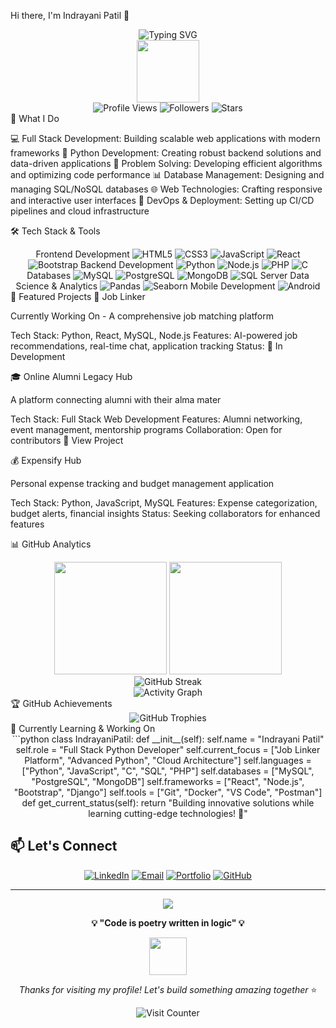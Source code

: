 Hi there, I'm Indrayani Patil 👋
<div align="center">
  <img src="https://readme-typing-svg.herokuapp.com/?lines=Full+Stack+Developer;Python+Developer;Always+learning+new+things&font=Fira%20Code&center=true&width=440&height=45&color=f75c7e&vCenter=true&size=22&pause=1000" alt="Typing SVG">
</div>
<div align="center">
  <img src="https://media.giphy.com/media/M9gbBd9nbDrOTu1Mqx/giphy.gif" width="100"/>
</div>

<div align="center">
  <img src="https://komarev.com/ghpvc/?username=patilindrayani411&label=Profile%20views&color=0e75b6&style=for-the-badge" alt="Profile Views" />
  <img src="https://img.shields.io/github/followers/patilindrayani411?label=Followers&style=for-the-badge&color=blue" alt="Followers">
  <img src="https://img.shields.io/github/stars/patilindrayani411?label=Stars&style=for-the-badge&color=yellow" alt="Stars">
</div>
🚀 What I Do

💻 Full Stack Development: Building scalable web applications with modern frameworks
🐍 Python Development: Creating robust backend solutions and data-driven applications
🎯 Problem Solving: Developing efficient algorithms and optimizing code performance
📊 Database Management: Designing and managing SQL/NoSQL databases
🌐 Web Technologies: Crafting responsive and interactive user interfaces
🔧 DevOps & Deployment: Setting up CI/CD pipelines and cloud infrastructure

🛠️ Tech Stack & Tools
<div align="center">
Frontend Development
<img src="https://img.shields.io/badge/HTML5-E34F26?style=for-the-badge&logo=html5&logoColor=white" alt="HTML5">
<img src="https://img.shields.io/badge/CSS3-1572B6?style=for-the-badge&logo=css3&logoColor=white" alt="CSS3">
<img src="https://img.shields.io/badge/JavaScript-F7DF1E?style=for-the-badge&logo=javascript&logoColor=black" alt="JavaScript">
<img src="https://img.shields.io/badge/React-20232A?style=for-the-badge&logo=react&logoColor=61DAFB" alt="React">
<img src="https://img.shields.io/badge/Bootstrap-563D7C?style=for-the-badge&logo=bootstrap&logoColor=white" alt="Bootstrap">
Backend Development
<img src="https://img.shields.io/badge/Python-3776AB?style=for-the-badge&logo=python&logoColor=white" alt="Python">
<img src="https://img.shields.io/badge/Node.js-43853D?style=for-the-badge&logo=node.js&logoColor=white" alt="Node.js">
<img src="https://img.shields.io/badge/PHP-777BB4?style=for-the-badge&logo=php&logoColor=white" alt="PHP">
<img src="https://img.shields.io/badge/C-00599C?style=for-the-badge&logo=c&logoColor=white" alt="C">
Databases
<img src="https://img.shields.io/badge/MySQL-005C84?style=for-the-badge&logo=mysql&logoColor=white" alt="MySQL">
<img src="https://img.shields.io/badge/PostgreSQL-316192?style=for-the-badge&logo=postgresql&logoColor=white" alt="PostgreSQL">
<img src="https://img.shields.io/badge/MongoDB-4EA94B?style=for-the-badge&logo=mongodb&logoColor=white" alt="MongoDB">
<img src="https://img.shields.io/badge/Microsoft%20SQL%20Server-CC2927?style=for-the-badge&logo=microsoft%20sql%20server&logoColor=white" alt="SQL Server">
Data Science & Analytics
<img src="https://img.shields.io/badge/Pandas-2C2D72?style=for-the-badge&logo=pandas&logoColor=white" alt="Pandas">
<img src="https://img.shields.io/badge/Seaborn-3776AB?style=for-the-badge&logo=python&logoColor=white" alt="Seaborn">
Mobile Development
<img src="https://img.shields.io/badge/Android-3DDC84?style=for-the-badge&logo=android&logoColor=white" alt="Android">
</div>
🌟 Featured Projects
🔗 Job Linker

Currently Working On - A comprehensive job matching platform


Tech Stack: Python, React, MySQL, Node.js
Features: AI-powered job recommendations, real-time chat, application tracking
Status: 🚧 In Development

🎓 Online Alumni Legacy Hub

A platform connecting alumni with their alma mater


Tech Stack: Full Stack Web Development
Features: Alumni networking, event management, mentorship programs
Collaboration: Open for contributors
🔗 View Project

💰 Expensify Hub

Personal expense tracking and budget management application


Tech Stack: Python, JavaScript, MySQL
Features: Expense categorization, budget alerts, financial insights
Status: Seeking collaborators for enhanced features

📊 GitHub Analytics
<div align="center">
  <img height="180em" src="https://github-readme-stats.vercel.app/api?username=patilindrayani411&show_icons=true&theme=tokyonight&include_all_commits=true&count_private=true"/>
  <img height="180em" src="https://github-readme-stats.vercel.app/api/top-langs/?username=patilindrayani411&layout=compact&langs_count=8&theme=tokyonight"/>
</div>
<div align="center">
  <img src="https://github-readme-streak-stats.herokuapp.com/?user=patilindrayani411&theme=tokyonight" alt="GitHub Streak"/>
</div>
<div align="center">
  <img src="https://github-readme-activity-graph.vercel.app/graph?username=patilindrayani411&theme=tokyo-night&bg_color=1a1b27&color=628fdb&line=d65db1&point=ffeb95&area=true&hide_border=true" alt="Activity Graph"/>
</div>
🏆 GitHub Achievements
<div align="center">
  <img src="https://github-profile-trophy.vercel.app/?username=patilindrayani411&theme=tokyonight&no-frame=false&no-bg=false&margin-w=4&row=2&column=4" alt="GitHub Trophies"/>
</div>
🎯 Currently Learning & Working On
<div align="center">
```python
class IndrayaniPatil:
    def __init__(self):
        self.name = "Indrayani Patil"
        self.role = "Full Stack Python Developer"
        self.current_focus = ["Job Linker Platform", "Advanced Python", "Cloud Architecture"]
        self.languages = ["Python", "JavaScript", "C", "SQL", "PHP"]
        self.databases = ["MySQL", "PostgreSQL", "MongoDB"]
        self.frameworks = ["React", "Node.js", "Bootstrap", "Django"]
        self.tools = ["Git", "Docker", "VS Code", "Postman"]
def get_current_status(self):
    return "Building innovative solutions while learning cutting-edge technologies! 🚀"

</div>

## 📫 Let's Connect

<div align="center">

[![LinkedIn](https://img.shields.io/badge/LinkedIn-0077B5?style=for-the-badge&logo=linkedin&logoColor=white)](https://www.linkedin.com/in/indrayani-patil)
[![Email](https://img.shields.io/badge/Email-D14836?style=for-the-badge&logo=gmail&logoColor=white)](mailto:patilindrayani411@gmail.com)
[![Portfolio](https://img.shields.io/badge/Portfolio-FF5722?style=for-the-badge&logo=google-chrome&logoColor=white)](http://www.linkedin.com/in/indrayani-patil)
[![GitHub](https://img.shields.io/badge/GitHub-100000?style=for-the-badge&logo=github&logoColor=white)](https://github.com/patilindrayani411)

</div>

---

<div align="center">
  <img src="https://capsule-render.vercel.app/api?type=waving&color=gradient&height=100&section=footer&width=100%"/>
  
  **💡 "Code is poetry written in logic" 💡**
  
  <img src="https://media.giphy.com/media/LnQjpWaON8nhr21vNW/giphy.gif" width="60">
  
  *Thanks for visiting my profile! Let's build something amazing together* ⭐
</div>

<!-- Visitor Counter -->
<div align="center">
  <img src="https://visitcount.itsvg.in/api?id=patilindrayani411&icon=0&color=0" alt="Visit Counter"/>
</div>
